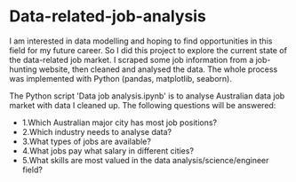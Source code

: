 # Data-related-job-analysis
I am interested in data modelling and hoping to find opportunities in this field for my future career. So I did this project to explore the current state of the data-related job market. I scraped some job information from a job-hunting website, then cleaned and analysed the data. The whole process was implemented with Python (pandas, matplotlib, seaborn).

The Python script 'Data job analysis.ipynb' is to analyse Australian data job market with data I cleaned up. The following questions will be answered:
* 1.Which Australian major city has most job positions?
* 2.Which industry needs to analyse data?
* 3.What types of jobs are available? 
* 4.What jobs pay what salary in different cities?
* 5.What skills are most valued in the data analysis/science/engineer field?
